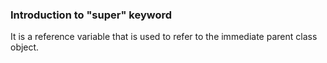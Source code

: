<h3>Introduction to "super" keyword</h3>

It is a reference variable that is used to refer to the immediate parent class object.

